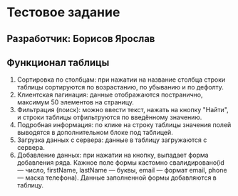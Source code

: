# Тестовое задание

## Разработчик: Борисов Ярослав

## Функционал таблицы

1) Сортировка по столбцам: при нажатии на название столбца строки таблицы сортируются по возрастанию, по убыванию и по дефолту.
2) Клиентская пагинация: данные отображаются постранично, максимум 50 элементов на страницу.
3) Фильтрация (поиск): можно ввести текст, нажать на кнопку "Найти", и строки таблицы отфильтруются по введённому значению.
4) Подробная информация: по клике на строку таблицы значения полей выводятся в дополнительном блоке под таблицей.
5) Загрузка данных с сервера: данные в таблицу загружаются с сервера.
6) Добавление данных: при нажатии на кнопку, выпадает форма добавления ряда. Кажное поле формы кастомно свалидировано(id — число, firstName, lastName — буквы, email — формат email, phone — маска телефона). Данные заполненной формы добавляются в таблицу.
